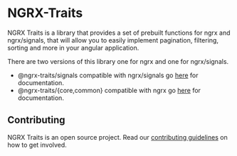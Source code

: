 # NGRX-Traits

NGRX Traits is a library that provides a set of prebuilt functions for ngrx and ngrx/signals, that will allow you to easily
implement pagination, filtering, sorting and more in your angular application.

There are two versions of this library one for ngrx and one for ngrx/signals. 

- @ngrx-traits/signals compatible with ngrx/signals go [here](docs/signals.md) for documentation. 
- @ngrx-traits/{core,common} compatible with ngrx  go [here](docs/ngrx.md) for documentation.


## Contributing

NGRX Traits is an open source project. Read our [contributing guidelines](./CONTRIBUTING.md) on how to get involved.
